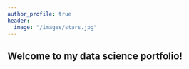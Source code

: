 ```yaml
---
author_profile: true
header:
  image: "/images/stars.jpg"
---
```

## Welcome to my data science portfolio!
